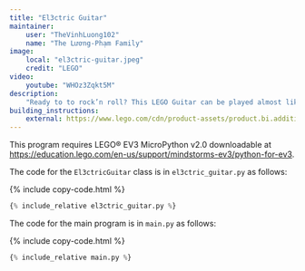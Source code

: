 ```yaml
---
title: "El3ctric Guitar"
maintainer:
    user: "TheVinhLuong102"
    name: "The Lương-Phạm Family"
image:
    local: "el3ctric-guitar.jpeg"
    credit: "LEGO"
video:
    youtube: "WHOz3Zqkt5M"
description:
    "Ready to to rock’n roll? This LEGO Guitar can be played almost like a real guitar. Stroke the string, slide your fingers across its fretless neck, and bend the notes using the tremolo bar to produce the most amazing guitar solos!"
building_instructions:
    external: https://www.lego.com/cdn/product-assets/product.bi.additional.extra.pdf/31313_X_EL3CTRIC%20GUITAR.pdf
---
```



This program requires LEGO® EV3 MicroPython v2.0 downloadable at https://education.lego.com/en-us/support/mindstorms-ev3/python-for-ev3.

The code for the `El3ctricGuitar` class is in `el3ctric_guitar.py` as follows:

{% include copy-code.html %}
```python
{% include_relative el3ctric_guitar.py %}
```

The code for the main program is in `main.py` as follows:

{% include copy-code.html %}
```python
{% include_relative main.py %}
```
